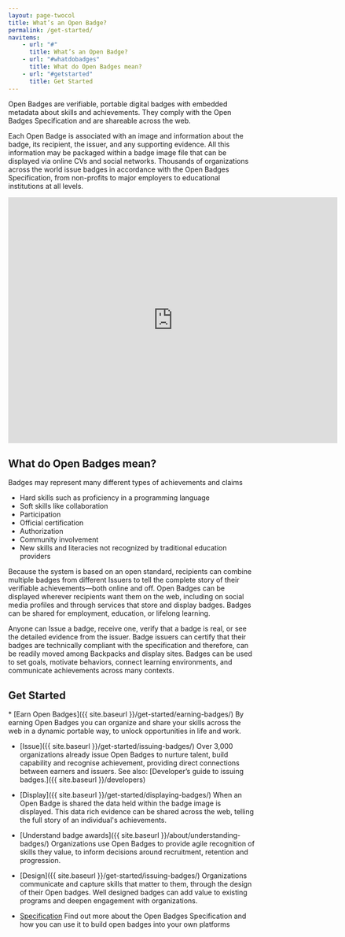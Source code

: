 ```yaml
---
layout: page-twocol
title: What’s an Open Badge?
permalink: /get-started/
navitems:
    - url: "#"
      title: What’s an Open Badge?
    - url: "#whatdobadges"
      title: What do Open Badges mean?
    - url: "#getstarted"
      title: Get Started
---
```

Open Badges are verifiable, portable digital badges with embedded metadata about skills and achievements. They comply with the Open Badges Specification and are shareable across the web. 

Each Open Badge is associated with an image and information about the badge, its recipient, the issuer, and any supporting evidence. All this information may be packaged within a badge image file that can be displayed via online CVs and social networks. Thousands of organizations across the world issue badges in accordance with the Open Badges Specification, from non-profits to major employers to educational institutions at all levels.

<iframe width="670" height="500" src="https://www.youtube.com/embed/HgLLq7ybDtc" frameborder="0" allowfullscreen></iframe>

<h2 id="whatdobadges" class="title title-content">What do Open Badges mean?</h2>
Badges may represent many different types of achievements and claims

* Hard skills such as proficiency in a programming language
* Soft skills like collaboration
* Participation
* Official certification
* Authorization
* Community involvement
* New skills and literacies not recognized by traditional education providers

Because the system is based on an open standard, recipients can combine multiple badges from different Issuers to tell the complete story of their verifiable achievements—both online and off. Open Badges can be displayed wherever recipients want them on the web, including on social media profiles and through services that store and display badges. Badges can be shared for employment, education, or lifelong learning.

Anyone can Issue a badge, receive one, verify that a badge is real, or see the detailed evidence from the issuer. Badge issuers can certify that their badges are technically compliant with the specification and therefore, can be readily moved among Backpacks and display sites. Badges can be used to set goals, motivate behaviors, connect learning environments, and communicate achievements across many contexts.

<h2 id="getstarted" class="title title-content">Get Started</h2>
* [Earn Open Badges]({{ site.baseurl }}/get-started/earning-badges/) By earning Open Badges you can organize and share your skills across the web in a dynamic portable way, to unlock opportunities in life and work. 

* [Issue]({{ site.baseurl }}/get-started/issuing-badges/) Over 3,000 organizations already issue Open Badges to nurture talent, build capability and recognise achievement, providing direct connections between earners and issuers. See also: [Developer’s guide to issuing badges.]({{ site.baseurl }}/developers) 

* [Display]({{ site.baseurl }}/get-started/displaying-badges/) When an Open Badge is shared the data held within the badge image is displayed. This data rich evidence can be shared across the web, telling the full story of an individual's achievements.  

* [Understand badge awards]({{ site.baseurl }}/about/understanding-badges/) Organizations use Open Badges to provide agile recognition of skills they value, to inform decisions around recruitment, retention and progression. 

* [Design]({{ site.baseurl }}/get-started/issuing-badges/) Organizations communicate and capture skills that matter to them, through the design of their Open badges. Well designed badges can add value to existing programs and deepen engagement with organizations. 

* [Specification](https://openbadgespec.org) Find out more about the Open Badges Specification and how you can use it to build open badges into your own platforms


